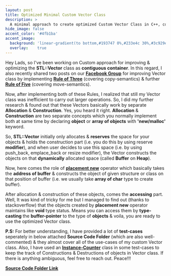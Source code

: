 ```yaml
---
layout: post
title: Optimized Minimal Custom Vector Class
description: >
  A minimal approach to create optimized Custom Vector Class in C++, covering 'Rule of Five' & implementing the concept of 'Mapping Objects on Dynamically Allocated Buffer'.
hide_image: false
accent_color: '#4fb1ba'
accent_image:
  background: 'linear-gradient(to bottom,#193747 0%,#233e4c 30%,#3c929e 50%,#d5d5d4 70%,#cdccc8 100%)'
  overlay:    true
---
```


Hey Lads, so I've been working on Custom approach for improving & optimizing the **STL::Vector** class as **contiguous container**. In this regard, I also recently shared two posts on our [**Facebook Group**](https://www.facebook.com/groups/450885176097764) for improving Vector class by implementing [**Rule of Three**](/assets/blog_material/Rule_of_Three.pdf) (covering copy-semantics) & further [**Rule of Five**](https://www.internalpointers.com/post/c-rvalue-references-and-move-semantics-beginners)  (covering move-semantics).

Now, after implementing both of these Rules, I realized that still my Vector class was inefficient to carry out larger operations. So, I did my further research & found out that these Vectors basically work by separate **Allocation** & **Construction**. Yes, you heard it right. **Allocation** & **Construction** are two separate concepts which you normally implement both at same time by declaring **object** or **array of objects** with **'new/malloc'** keyword.

So, **STL::Vector** initially only allocates & **reserves** the space for your objects & holds the construction part (i.e. you do this by using reserve **modifier**), and when user decides to use this space (i.e. by using push_back, emplace_back or resize modifier), the Vector constructs the objects on that **dynamically** allocated space (called **Buffer** on **Heap**).

Now, here comes the role of [**placement new**](https://www.geeksforgeeks.org/placement-new-operator-cpp/#:~:text=Placement%20new%20is%20a%20variation,object%20in%20the%20passed%20memory.) operator which basically takes the **address of buffer** & constructs the object of given structure or class on that position of buffer (i.e. we usually take **array of char** type to create buffer).

After allocation & construction of these objects, comes the **accessing** part. Well, It was kind of tricky for me but I managed to find out (thanks to stackoverflow) that the objects created by **placement new** operator maintains like **void** type status. Means you can access them by **type-casting** the **buffer-pointer** to the type of **objects** & voila, you are ready to use the optimized Vector class.

**P.S:** For better understanding, I have provided a lot of **test-cases** seperately in below attached **Source Code Folder** (which are also well-commented) & they almost cover all of the use-cases of my custom Vector class. Also, I have used an [**Instance-Counter**](https://tristanbrindle.com/posts/beware-copies-initializer-list) class in some test-cases to keep the track of Constructions & Destructions of objects in Vector class. If there is anything ambiguous, feel free to reach out. Peace!!!

[**Source Code Folder Link**](https://github.com/HypertextAssassin0273/Data_Structures_in_Cpp/tree/main/Native_Data_Structures/Contiguous_Structures)

